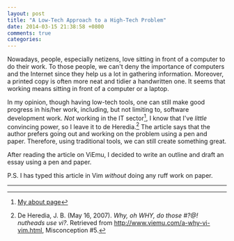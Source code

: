 ```yaml
---
layout: post
title: "A Low-Tech Approach to a High-Tech Problem"
date: 2014-03-15 21:38:58 +0800
comments: true
categories: 
---
```


Nowadays, people, especially netizens, love sitting in front of a
computer to do their work.  To those people, we can't deny the
importance of computers and the Internet since they help us a lot in
gathering information.  Moreover, a printed copy is often more neat
and tidier a handwritten one.  It seems that working means sitting in
front of a computer or a laptop.

In my opinion, though having low-tech tools, one can still make good
progress in his/her work, including, but not limiting to, software
development work.  *Not* working in the IT sector[^1], I know that
I've *little* convincing power, so I leave it to de Heredia.[^2]  The
article says that the author prefers going out and working on the
problem using a pen and paper.  Therefore, using traditional tools, we
can still create something great.

After reading the article on ViEmu, I decided to write an outline and
draft an essay using a pen and paper.

P.S. I has typed this article in Vim *without* doing any ruff work on
paper.

----
[^1]: [My about page](/about/)
[^2]:
    De Heredia, J. B.  (May 16, 2007).  *Why, oh WHY, do those #?@!
    nutheads use vi?*.  Retrieved from
    <http://www.viemu.com/a-why-vi-vim.html>, Misconception #5.

<!-- vim:set tw=70:wrap: -->
